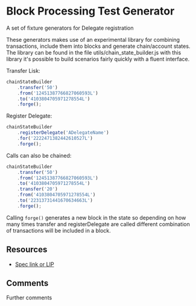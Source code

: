 # Block Processing Test Generator

A set of fixture generators for Delegate registration

These generators makes use of an experimental library for combining transactions, include them into blocks and generate chain/account states.
The library can be found in the file utils/chain_state_builder.js with this library it's possible to build scenarios fairly quickly with a fluent interface.

Transfer Lisk:

```javascript
chainStateBuilder
	.transfer('50')
	.from('12451387766827060593L')
	.to('4103804705971278554L')
	.forge();
```

Register Delegate:

```javascript
chainStateBuilder
	.registerDelegate('ADelegateName')
	.for('2222471382442610527L')
	.forge();
```

Calls can also be chained:

```javascript
chainStateBuilder
	.transfer('50')
	.from('12451387766827060593L')
	.to('4103804705971278554L')
	.transfer('20')
	.from('4103804705971278554L')
	.to('22313731441670634663L')
	.forge();
```

Calling `forge()` generates a new block in the state so depending on how many times transfer and registerDelegate are called different combination of transactions will be included in a block.

## Resources

- [Spec link or LIP]()

## Comments

Further comments
